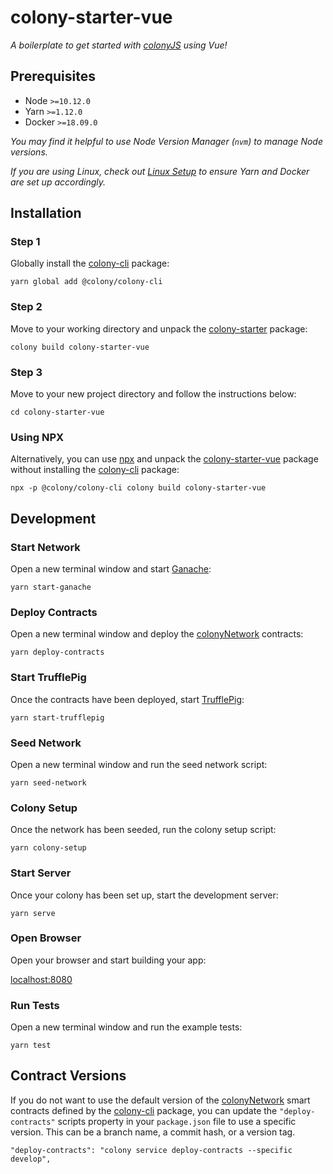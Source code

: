 # colony-starter-vue

_A boilerplate to get started with [colonyJS](https://github.com/JoinColony/colonyJS) using Vue!_

## Prerequisites

- Node `>=10.12.0`
- Yarn `>=1.12.0`
- Docker `>=18.09.0`

_You may find it helpful to use Node Version Manager (`nvm`) to manage Node versions._

_If you are using Linux, check out [Linux Setup](/.github/LINUX_SETUP.md) to ensure Yarn and Docker are set up accordingly._

## Installation

### Step 1

Globally install the [colony-cli](/packages/colony-cli) package:

```
yarn global add @colony/colony-cli
```

### Step 2

Move to your working directory and unpack the [colony-starter](/packages/colony-starter) package:

```
colony build colony-starter-vue
```

### Step 3

Move to your new project directory and follow the instructions below:

```
cd colony-starter-vue
```

### Using NPX

Alternatively, you can use [npx](https://www.npmjs.com/package/npx) and unpack the [colony-starter-vue](/packages/colony-starter-vue) package without installing the [colony-cli](/packages/colony-cli) package:

```
npx -p @colony/colony-cli colony build colony-starter-vue
```

## Development

### Start Network

Open a new terminal window and start [Ganache](https://github.com/trufflesuite/ganache-cli):

```
yarn start-ganache
```

### Deploy Contracts

Open a new terminal window and deploy the [colonyNetwork](https://github.com/JoinColony/colonyNetwork) contracts:

```
yarn deploy-contracts
```

### Start TrufflePig

Once the contracts have been deployed, start [TrufflePig](https://github.com/JoinColony/trufflepig):

```
yarn start-trufflepig
```

### Seed Network

Open a new terminal window and run the seed network script:

```
yarn seed-network
```

### Colony Setup

Once the network has been seeded, run the colony setup script:

```
yarn colony-setup
```

### Start Server

Once your colony has been set up, start the development server:

```
yarn serve
```

### Open Browser

Open your browser and start building your app:

[localhost:8080](http://localhost:8080)

### Run Tests

Open a new terminal window and run the example tests:

```
yarn test
```

## Contract Versions

If you do not want to use the default version of the [colonyNetwork](https://github.com/JoinColony/colonyNetwork) smart contracts defined by the [colony-cli](/packages/colony-cli) package, you can update the `"deploy-contracts"` scripts property in your `package.json` file to use a specific version. This can be a branch name, a commit hash, or a version tag.

```
"deploy-contracts": "colony service deploy-contracts --specific develop",
```
